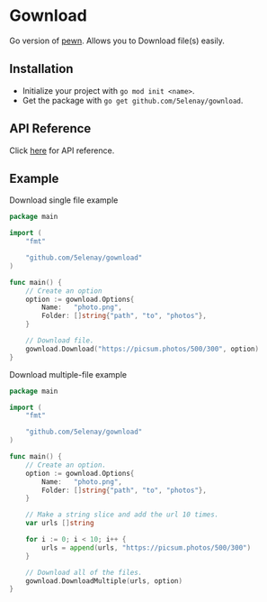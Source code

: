 # Gownload

Go version of [pewn](https://github.com/5elenay/pewn). Allows you to Download file(s) easily.

## Installation

- Initialize your project with `go mod init <name>`.
- Get the package with `go get github.com/5elenay/gownload`.

## API Reference

Click [here](https://pkg.go.dev/github.com/5elenay/gownload) for API reference.

## Example

Download single file example

```go
package main

import (
	"fmt"

	"github.com/5elenay/gownload"
)

func main() {
    // Create an option
	option := gownload.Options{
		Name:   "photo.png",
		Folder: []string{"path", "to", "photos"},
	}

    // Download file.
	gownload.Download("https://picsum.photos/500/300", option)
}
```

Download multiple-file example

```go
package main

import (
	"fmt"

	"github.com/5elenay/gownload"
)

func main() {
    // Create an option.
	option := gownload.Options{
		Name:   "photo.png",
		Folder: []string{"path", "to", "photos"},
	}

    // Make a string slice and add the url 10 times.
	var urls []string

	for i := 0; i < 10; i++ {
		urls = append(urls, "https://picsum.photos/500/300")
	}

    // Download all of the files.
	gownload.DownloadMultiple(urls, option)
}

```

